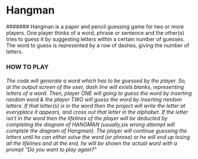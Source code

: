 # Hangman

####### Hangman is a paper and pencil guessing game for two or more players. One player thinks of a word, phrase or sentence and the other(s) tries to guess it by suggesting letters within a certain number of guesses. The word to guess is represented by a row of dashes, giving the number of letters. 


### HOW TO PLAY

###### The code will generate a word which has to be guessed by the player. So, at the output screen of the user, dash line will exists blanks, representing letters of a word. Then, player ONE will going to guess the word by inserting random word & the player TWO will guess the word by inserting random letters. If that letter(s) is in the word then the project will write the letter at everyplace it appears, and cross out that letter in the alphabet. If the letter isn't in the word then the lifelines of the player will be deducted by completing the diagram of HANGMAN (usually,six wrong attempt will complete the diagram of Hangman). The player will continue guessing the letters until he can either solve the word (or phrase) or he will end up losing all the lifelines and at the end, he will be shown the actual word with a prompt "Do you want to play again?"
